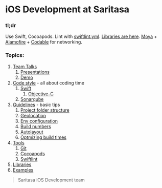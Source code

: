 # iOS Development at Saritasa

### tl;dr
Use Swift, Cocoapods.
Lint with [swiftlint.yml](Development/.swiftlint.yml).
[Libraries are here](Topics/Libraries.md).
[Moya](https://github.com/Moya/Moya) + [Alamofire](https://github.com/Alamofire/Alamofire) + [Codable](https://medium.com/@sarunw/codable-in-swift-4-0-1a12e38599d8) for networking.


### Topics:
1. [Team Talks](Topics/Talks.md)
	1. [Presentations](Topics/Talks.md#presentations)
	1. [Demo](Topics/Talks.md#demos)
1. [Code style](Topics/CodeStyle.md) - all about coding time
	1. [Swift](Topics/CodeStyle.md#swift)
    	1. [Objective-C](Topics/CodeStyle.md#objective-c)
	1. [Sonarqube](Topics/CodeStyle.md#sonarqube)
1. [Guidelines](Topics/Guidelines.md) - basic tips
	1. [Project folder structure](Topics/Guidelines.md#project-folder-structure)
	1. [Geolocation](Topics/Guidelines.md#geolocation)
	1. [Env configuration](Topics/Guidelines.md#xcode-project-environment-configuration)
	1. [Build numbers](Topics/Guidelines.md#build-number)
	1. [Autolayout](Topics/Guidelines.md#autolayout)
	1. [Optmizing build times](Topics/Guidelines.md#optimizing-build-times)
1. [Tools](Topics/Tools.md)
	1. [Git](Topics/Tools.md#git)
	1. [Cocoapods](Topics/Tools.md#cocoapods)
	1. [Swiftlint](Topics/Tools.md#swiftlint)
1. [Libraries](Topics/Libraries.md)
1. [Examples](Examples/)

> Saritasa iOS Development team
